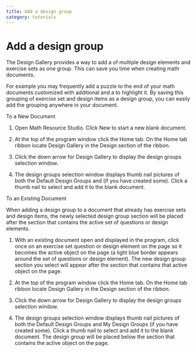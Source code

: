 ```yaml
---
title: Add a design group
category: tutorials
---
```


# Add a design group

The Design Gallery provides a way to add a of multiple design elements and exercise sets as one group. This can save you time when creating math documents.

For example you may frequently add a puzzle to the end of your math documents customized with additional and a to highlight it. By saving this grouping of exercise set and design items as a design group, you can easily add the grouping anywhere in your document.

To a New Document

1. Open Math Resource Studio. Click New to start a new blank document.

2. At the top of the program window click the Home tab. On the Home tab ribbon locate Design Gallery in the Design section of the ribbon.

3. Click the down arrow for Design Gallery to display the design groups selection window.

4. The design groups selection window displays thumb nail pictures of both the Default Design Groups and (if you have created some). Click a thumb nail to select and add it to the blank document.

To an Existing Document

When adding a design group to a document that already has exercise sets and design items, the newly selected design group section will be placed after the section that contains the active set of questions or design elements.

1. With an existing document open and displayed in the program, click once on an exercise set question or design element on the page so it becomes the active object on the page (a light blue border appears around the set of questions or design element). The new design group section you select will appear after the section that contains that active object on the page.

2. At the top of the program window click the Home tab. On the Home tab ribbon locate Design Gallery in the Design section of the ribbon.

3. Click the down arrow for Design Gallery to display the design groups selection window.

4. The design groups selection window displays thumb nail pictures of both the Default Design Groups and My Design Groups (if you have created some). Click a thumb nail to select and add it to the blank document. The design group will be placed below the section that contains the active object on the page.
